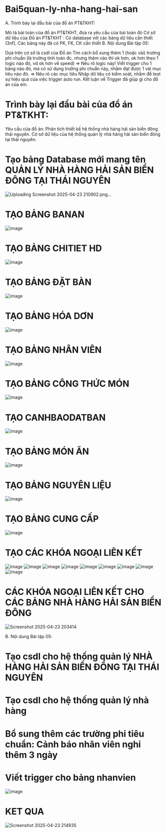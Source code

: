# Bai5quan-ly-nha-hang-hai-san
A. Trình bày lại đầu bài của đồ án PT&TKHT:

Mô tả bài toán của đồ án PT&TKHT, đưa ra yêu cầu của bài toán đó
Cơ sở dữ liệu của Đồ án PT&TKHT : Có database với các bảng dữ liệu cần thiết (3nf), Các bảng này đã có PK, FK, CK cần thiết
B. Nội dung Bài tập 05:

Dựa trên cơ sở là csdl của Đồ án
Tìm cách bổ xung thêm 1 (hoặc vài) trường phi chuẩn (là trường tính toán đc, nhưng thêm vào thì ok hơn, ok hơn theo 1 logic nào đó, vd ok hơn về speed) => Nêu rõ logic này!
Viết trigger cho 1 bảng nào đó, mà có sử dụng trường phi chuẩn này, nhằm đạt được 1 vài mục tiêu nào đó. => Nêu rõ các mục tiêu
Nhập dữ liệu có kiểm soát, nhằm để test sự hiệu quả của việc trigger auto run.
Kết luận về Trigger đã giúp gì cho đồ án của em.
# Trình bày lại đầu bài của đồ án PT&TKHT:

Yêu cầu của đồ án: Phân tích thiết kế hệ thống nhà hàng hải sản biển đông thái nguyên.
Cơ sở dữ liệu của hệ thống quản lý nhà hàng hải sản biển đông tại thái nguyên.

# Tạo bảng Database mới mang tên QUẢN LÝ NHÀ HÀNG HẢI SẢN BIỂN ĐÔNG TẠI THÁI NGUYÊN
![Uploading Screenshot 2025-04-23 210902.png…]()
# TẠO BẢNG BANAN
![image](https://github.com/user-attachments/assets/6e3ce5e6-b064-45b3-aec1-b17c4a238ac4)
# TẠO BẢNG CHITIET HD
![image](https://github.com/user-attachments/assets/6d5c630d-c4c2-4031-b174-1a1453ca9d31)
# TẠO BẢNG ĐẶT BÀN 
![image](https://github.com/user-attachments/assets/033663d2-68c9-436d-87fa-8a69f16449ae)
# TẠO BẢNG HÓA DƠN 
![image](https://github.com/user-attachments/assets/d3a9adf1-9d52-4309-b46c-7a3bc0d06d35)
# TẠO BẢNG NHÂN VIÊN
![image](https://github.com/user-attachments/assets/285e2546-2bde-4f5f-9df9-706fd5b69dd0)
# TẠO BẢNG CÔNG THỨC MÓN
![image](https://github.com/user-attachments/assets/e21373ad-07ea-4a31-b15e-54c050f09b0f)
# TẠO CANHBAODATBAN
![image](https://github.com/user-attachments/assets/9cb9ec01-668a-4469-906d-c8ae41a55c23)
# TẠO BẢNG MÓN ĂN
![image](https://github.com/user-attachments/assets/2fcb9861-67b4-4568-ac89-97c2859d7430)
# TẠO BẢNG NGUYÊN LIỆU
![image](https://github.com/user-attachments/assets/784aad45-3f6b-4228-b59c-c4c70aed6cf8)
# TẠO BẢNG CUNG CẤP
![image](https://github.com/user-attachments/assets/2345b42f-d814-4baf-a664-8296651ae9a4)

# TẠO CÁC KHÓA NGOẠI LIÊN KẾT
![image](https://github.com/user-attachments/assets/b0b07d9f-ca9e-4643-83a8-2e113953220b)
![image](https://github.com/user-attachments/assets/7e4eb93d-a9d6-45cd-9052-c9eed514a79f)
![image](https://github.com/user-attachments/assets/86dd680f-0a19-4b3b-acbd-82afc03d81a5)
![image](https://github.com/user-attachments/assets/a5214ad4-e54b-49e6-8627-133f9dd0e521)
![image](https://github.com/user-attachments/assets/5227061e-dad6-43d2-a750-f60df6b77a88)
![image](https://github.com/user-attachments/assets/42686231-fdc2-4e3d-8d1f-41e9f8c93e4b)
![image](https://github.com/user-attachments/assets/92ce4c46-43d1-4606-b38a-9bc975c597f8)
![image](https://github.com/user-attachments/assets/701e80ab-8f16-4780-a0fd-5213145f0c26)
![image](https://github.com/user-attachments/assets/5cfa6db6-27a4-4857-94a5-b78c3ec8fa8f)

# CÁC KHÓA NGOẠI LIÊN KẾT CHO CÁC BẢNG NHÀ HÀNG HẢI SẢN BIỂN ĐÔNG
![Screenshot 2025-04-23 203414](https://github.com/user-attachments/assets/dd33a6f1-32e8-4de7-bbcc-bd46096876a2)

B. Nội dung Bài tập 05:

# Tạo csdl cho hệ thống quản lý NHÀ HÀNG HẢI SẢN BIỂN ĐÔNG TẠI THÁI NGUYÊN
# Tạo csdl cho hệ thống quản lý nhà hàng
# Bổ sung thêm các trường phi tiêu chuẩn: Cảnh báo nhân viên nghỉ thêm 3 ngày
# Viết trigger cho bảng nhanvien
![image](https://github.com/user-attachments/assets/3b9b6f78-58c5-4c98-8583-c6a1de240693)

# KET QUA
![Screenshot 2025-04-23 214935](https://github.com/user-attachments/assets/43eafb2b-4695-4518-a9a6-1acfa8ef7b1e)





